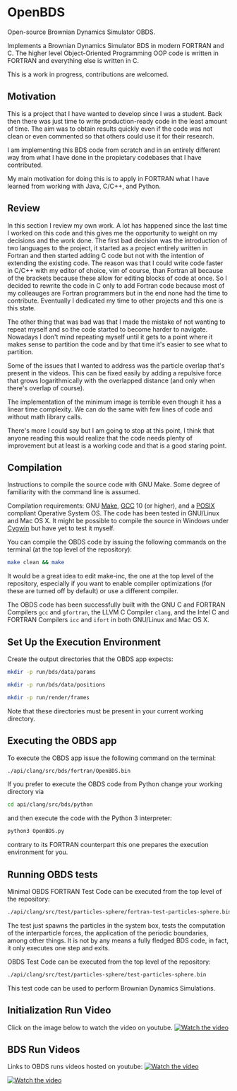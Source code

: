 # OpenBDS
Open-source Brownian Dynamics Simulator OBDS.

Implements a Brownian Dynamics Simulator BDS in modern FORTRAN and C.
The higher level Object-Oriented Programming OOP code is written in FORTRAN and everything
else is written in C.

This is a work in progress, contributions are welcomed.

## Motivation

This is a project that I have wanted to develop since I was a student. Back then there
was just time to write production-ready code in the least amount of time. The aim was to
obtain results quickly even if the code was not clean or even commented so that others
could use it for their research.

I am implementing this BDS code from scratch and in an entirely different way from what I
have done in the propietary codebases that I have contributed.

My main motivation for doing this is to apply in FORTRAN what I have learned from working
with Java, C/C++, and Python.

## Review

In this section I review my own work. A lot has happened since the last time I worked
on this code and this gives me the opportunity to weight on my decisions and the work
done. The first bad decision was the introduction of two languages to the project, it
started as a project entirely written in Fortran and then started adding C code but not
with the intention of extending the existing code. The reason was that I could write
code faster in C/C++ with my editor of choice, vim of course, than Fortran all because
of the brackets because these allow for editing blocks of code at once. So I decided to
rewrite the code in C only to add Fortran code because most of my colleauges are Fortran
programmers but in the end none had the time to contribute. Eventually I dedicated my
time to other projects and this one is this state.

The other thing that was bad was that I made the mistake of not wanting to repeat myself
and so the code started to become harder to navigate. Nowadays I don't mind repeating
myself until it gets to a point where it makes sense to partition the code and by that
time it's easier to see what to partition.

Some of the issues that I wanted to address was the particle overlap that's present in
the videos. This can be fixed easily by adding a repulsive force that grows
logarithmically with the overlapped distance (and only when there's overlap of course).

The implementation of the minimum image is terrible even though it has a linear time
complexity. We can do the same with few lines of code and without math library calls.

There's more I could say but I am going to stop at this point, I think that anyone
reading this would realize that the code needs plenty of improvement but at least is a
working code and that is a good staring point.

## Compilation

Instructions to compile the source code with GNU Make. Some degree of familiarity with the
command line is assumed.

Compilation requirements: GNU [Make](https://www.gnu.org/software/make/),
[GCC](https://gcc.gnu.org/) 10 (or higher), and a
[POSIX](https://www.opengroup.org/austin/papers/backgrounder.html) compliant Operative
System OS. The code has been tested in GNU/Linux and Mac OS X. It might be possible to
compile the source in Windows under [Cygwin](https://www.cygwin.com/) but have yet to
test it myself.

You can compile the OBDS code by issuing the following commands on the terminal (at the
top level of the repository):

```sh
make clean && make
```

It would be a great idea to edit make-inc, the one at the top level of the repository,
especially if you want to enable compiler optimizations (for these are turned off by
default) or use a different compiler.

The OBDS code has been successfully built with the GNU C and FORTRAN Compilers `gcc` and
`gfortran`, the LLVM C Compiler `clang`, and the Intel C and FORTRAN Compilers `icc` and
`ifort` in both GNU/Linux and Mac OS X.

## Set Up the Execution Environment

Create the output directories that the OBDS app expects:

```sh
mkdir -p run/bds/data/params
```

```sh
mkdir -p run/bds/data/positions
```

```sh
mkdir -p run/render/frames
```

Note that these directories must be present in your current working directory.

## Executing the OBDS app

To execute the OBDS app issue the following command on the terminal:

```sh
./api/clang/src/bds/fortran/OpenBDS.bin
```

If you prefer to execute the OBDS code from Python change your working directory via

```sh
cd api/clang/src/bds/python
```

and then execute the code with the Python 3 interpreter:

```sh
python3 OpenBDS.py
```

contrary to its FORTRAN counterpart this one prepares the execution environment for you.

## Running OBDS tests

Minimal OBDS FORTRAN Test Code can be executed from the top level of the repository:

```sh
./api/clang/src/test/particles-sphere/fortran-test-particles-sphere.bin
```

The test just spawns the particles in the system box, tests the computation of the
interparticle forces, the application of the periodic boundaries, among other things.
It is not by any means a fully fledged BDS code, in fact, it only executes one step
and exits.

OBDS Test Code can be executed from the top level of the repository:

```sh
./api/clang/src/test/particles-sphere/test-particles-sphere.bin
```

This test code can be used to perform Brownian Dynamics Simulations.

## Initialization Run Video

Click on the image below to watch the video on youtube.
[![Watch the video](https://img.youtube.com/vi/ykZwhjFEyho/hqdefault.jpg)](https://www.youtube.com/watch?v=ykZwhjFEyho)

## BDS Run Videos

Links to OBDS runs videos hosted on youtube:
[![Watch the video](https://img.youtube.com/vi/WmljeRStXR0/hqdefault.jpg)](https://www.youtube.com/watch?v=WmljeRStXR0)

[![Watch the video](https://img.youtube.com/vi/BdQRtJYWLe4/hqdefault.jpg)](https://www.youtube.com/watch?v=BdQRtJYWLe4)
